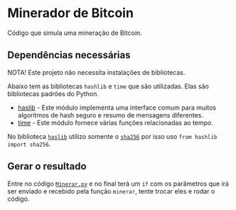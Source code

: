 # Minerador de Bitcoin

Código que simula uma mineração de Bitcoin.

## Dependências necessárias

NOTA! Este projeto não necessita instalações de bibliotecas.

Abaixo tem as bibliotecas `hashlib` e `time` que são utilizadas. Elas são bibliotecas padrões do Python.

- [haslib](https://docs.python.org/3/library/hashlib.html) - Este módulo implementa uma interface comum para muitos algoritmos de hash seguro e resumo de mensagens diferentes.
- [time](https://docs.python.org/3/library/time.html?highlight=time#module-time) - Este módulo fornece várias funções relacionadas ao tempo.

No biblioteca [`haslib`](https://docs.python.org/3/library/hashlib.html) utilizo somente o [`sha256`](https://docs.python.org/3/library/hashlib.html?highlight=sha256) por isso uso `from hashlib import sha256`.

## Gerar o resultado

Entre no código [`Minerar.py`](Minerar.py) e no final terá um `if` com os parâmetros que irá ser enviado e recebido pela função `minerar`, tente trocar eles e rodar o código.
